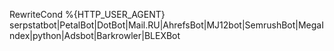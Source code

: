 RewriteCond %{HTTP_USER_AGENT} serpstatbot|PetalBot|DotBot|Mail.RU|AhrefsBot|MJ12bot|SemrushBot|MegaIndex|python|Adsbot|Barkrowler|BLEXBot
